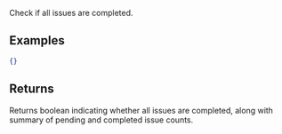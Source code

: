 Check if all issues are completed.

## Examples

```json
{}
```

## Returns

Returns boolean indicating whether all issues are completed, along with summary of pending and completed issue counts.
